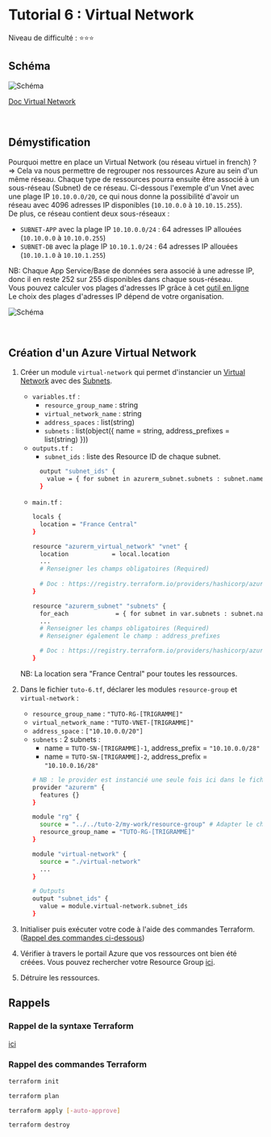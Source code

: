 # Tutorial 6 : Virtual Network  

Niveau de difficulté : ⭐⭐⭐  

## Schéma

![Schéma](../images/vnet.png)

[Doc Virtual Network](https://docs.microsoft.com/fr-fr/azure/virtual-network/virtual-networks-overview)

<br/>

## Démystification

Pourquoi mettre en place un Virtual Network (ou réseau virtuel in french) ?  
=> Cela va nous permettre de regrouper nos ressources Azure au sein d'un même réseau. 
Chaque type de ressources pourra ensuite être associé à un sous-réseau (Subnet) de ce réseau.
Ci-dessous l'exemple d'un Vnet avec une plage IP `10.10.0.0/20`, ce qui nous donne la possibilité d'avoir un réseau avec 4096 adresses IP disponibles (`10.10.0.0` à `10.10.15.255`).  
De plus, ce réseau contient deux sous-réseaux :
  - `SUBNET-APP` avec la plage IP `10.10.0.0/24` : 64 adresses IP allouées (`10.10.0.0` à `10.10.0.255`)  
  - `SUBNET-DB` avec la plage IP `10.10.1.0/24` : 64 adresses IP allouées (`10.10.1.0` à `10.10.1.255`)

NB: Chaque App Service/Base de données sera associé à une adresse IP, donc il en reste 252 sur 255 disponibles dans chaque sous-réseau.  
Vous pouvez calculer vos plages d'adresses IP grâce à cet [outil en ligne](https://www.davidc.net/sites/default/subnets/subnets.html)   
Le choix des plages d'adresses IP dépend de votre organisation.

![Schéma](../images/vnet_use_case.png)

<br />

## Création d'un Azure Virtual Network

1) Créer un module `virtual-network` qui permet d'instancier un [Virtual Network](https://registry.terraform.io/providers/hashicorp/azurerm/latest/docs/resources/virtual_network) avec des [Subnets](https://registry.terraform.io/providers/hashicorp/azurerm/latest/docs/resources/subnet).
    - `variables.tf` : 
      - `resource_group_name` : string
      - `virtual_network_name` : string
      - `address_spaces` : list(string)
      - `subnets` : list(object({ name = string, address_prefixes = list(string) }))      
    - `outputs.tf` :
      - `subnet_ids` : liste des Resource ID de chaque subnet.
      ```bash
        output "subnet_ids" {
          value = { for subnet in azurerm_subnet.subnets : subnet.name => subnet.id }
        }
      ```
    - `main.tf` :
      ```bash
      locals {
        location = "France Central"
      }

      resource "azurerm_virtual_network" "vnet" {
        location            = local.location
        ...
        # Renseigner les champs obligatoires (Required)
        
        # Doc : https://registry.terraform.io/providers/hashicorp/azurerm/latest/docs/resources/virtual_network
      }

      resource "azurerm_subnet" "subnets" {
        for_each             = { for subnet in var.subnets : subnet.name => subnet }
        ...
        # Renseigner les champs obligatoires (Required)
        # Renseigner également le champ : address_prefixes

        # Doc : https://registry.terraform.io/providers/hashicorp/azurerm/latest/docs/resources/subnet
      }
      ```
    
   NB: La location sera "France Central" pour toutes les ressources.

2) Dans le fichier `tuto-6.tf`, déclarer les modules `resource-group` et `virtual-network` :  
   - `resource_group_name` : `"TUTO-RG-[TRIGRAMME]"`
   - `virtual_network_name` : `"TUTO-VNET-[TRIGRAMME]"`
   - `address_space` : `["10.10.0.0/20"]`
   - `subnets` : 2 subnets :
     - name = `TUTO-SN-[TRIGRAMME]-1`, address_prefix = `"10.10.0.0/28"`
     - name = `TUTO-SN-[TRIGRAMME]-2`, address_prefix = `"10.10.0.16/28"`
      ```bash
      # NB : le provider est instancié une seule fois ici dans le fichier de configuration principal
      provider "azurerm" {
        features {}
      }

      module "rg" {
        source = "../../tuto-2/my-work/resource-group" # Adapter le chemin vers le module du tuto-2
        resource_group_name = "TUTO-RG-[TRIGRAMME]"
      }

      module "virtual-network" {
        source = "./virtual-network"
        ...
      }

      # Outputs
      output "subnet_ids" {
        value = module.virtual-network.subnet_ids
      }
      ```

3) Initialiser puis exécuter votre code à l'aide des commandes Terraform. ([Rappel des commandes ci-dessous](#rappels))
   
4) Vérifier à travers le portail Azure que vos ressources ont bien été créées. Vous pouvez rechercher votre Resource Group [ici](https://portal.azure.com/#blade/HubsExtension/BrowseResourceGroups).
 
5) Détruire les ressources.

## Rappels

### Rappel de la syntaxe Terraform

[ici](../memo.md)  

### Rappel des commandes Terraform

```bash
terraform init

terraform plan

terraform apply [-auto-approve]

terraform destroy
```
